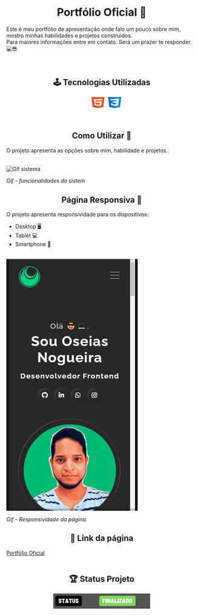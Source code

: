 <h1 align="center">Portfólio Oficial 💼</h1>

<p>Este é meu portfólio de apresentação onde falo um pouco sobre mim, mostro minhas habilidades e projetos construídos.<br>
Para maiores informações entre em contato. Será um prazer te responder. 💻😎</p>

<div align="center" valign="top"><br>
 <h2>🕹️ Tecnologias Utilizadas</h2>
    <ul align="center">
        <img align="center" alt="HTML" height="30" width="40" src="https://raw.githubusercontent.com/devicons/devicon/master/icons/html5/html5-original.svg">
        <img align="center" alt="CSS" height="30" width="40" src="https://raw.githubusercontent.com/devicons/devicon/master/icons/css3/css3-original.svg">
    </ul>
</div><br>

<h2 align="center">Como Utilizar 🤔</h2>
 <p>O projeto apresenta as opções sobre mim, habilidade e projetos.</p><br>
<img align="center" src="./src/images/sistema.gif" alt="Gif sistema" title="Gif sistema"><p><i>Gif - funcionalidades do sistem</i></p>

<h2 align="center">Página Responsiva 📐</h2>
<p>O projeto apresenta responsividade para os dispositivos:<br></p>
<ul>
    <li>Desktop 🖥️</li>
    <li>Tablet 💻</li>
    <li>Smartphone 📱</li>
</ul><br>
<img align="center" src="./src/images/responsivo.gif" alt="Gif sistema" title="Gif sistema"><p><i>Gif - Responsividade da página.</i></p>

<h2 align="center">🔗 Link da página</h2>
<a href="https://oseiasweb.github.io/Portfolio-Oficial/" target="_blank">Portfólio Oficial</a><br><br>

<h2 align="center">🏆 Status Projeto</h2>
<p align="center">
 <img src="./src/images/finalizado.webp"/>
</p>